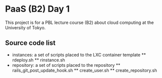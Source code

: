 # PaaS (B2) Day 1
This project is for a PBL lecture course (B2) about cloud computing at the University of Tokyo.

## Source code list

* instances: a set of scripts placed to the LXC container template
** rdeploy.sh
** rinstance.sh
* repository: a set of scripts placed to the repository
** rails_git_post_update_hook.sh
** create_user.sh
** create_repository.sh

